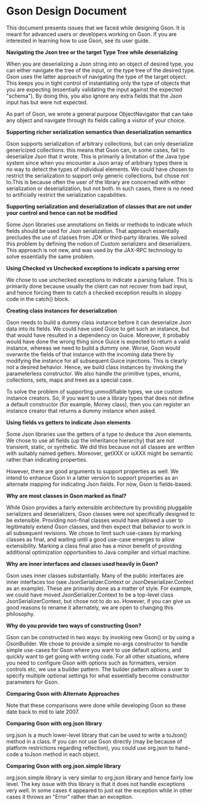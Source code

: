 # Gson Design Document

This document presents issues that we faced while designing Gson. It is meant for advanced users or developers working on Gson. If you are interested in learning how to use Gson, see its user guide. 

**Navigating the Json tree or the target Type Tree while deserializing**

When you are deserializing a Json string into an object of desired type, you can either navigate the tree of the input, or the type tree of the desired type. Gson uses the latter approach of navigating the type of the target object. This keeps you in tight control of instantiating only the type of objects that you are expecting (essentially validating the input against the expected "schema"). By doing this, you also ignore any extra fields that the Json input has but were not expected. 

As part of Gson, we wrote a general purpose ObjectNavigator that can take any object and navigate through its fields calling a visitor of your choice. 

**Supporting richer serialization semantics than deserialization semantics**

Gson supports serialization of arbitrary collections, but can only deserialize genericized collections. this means that Gson can, in some cases, fail to deserialize Json that it wrote. This is primarily a limitation of the Java type system since when you encounter a Json array of arbitrary types there is no way to detect the types of individual elements. We could have chosen to restrict the serialization to support only generic collections, but chose not to.This is because often the user of the library are concerned with either serialization or deserialization, but not both. In such cases, there is no need to artificially restrict the serialization capabilities. 

**Supporting serialization and deserialization of classes that are not under your control and hence can not be modified**

Some Json libraries use annotations on fields or methods to indicate which fields should be used for Json serialization. That approach essentially precludes the use of classes from JDK or third-party libraries. We solved this problem by defining the notion of Custom serializers and deserializers. This approach is not new, and was used by the JAX-RPC technology to solve essentially the same problem. 

**Using Checked vs Unchecked exceptions to indicate a parsing error**

We chose to use unchecked exceptions to indicate a parsing failure. This is primarily done because usually the client can not recover from bad input, and hence forcing them to catch a checked exception results in sloppy code in the catch() block. 

**Creating class instances for deserialization**

Gson needs to build a dummy class instance before it can deserialize Json data into its fields. We could have used Guice to get such an instance, but that would have resulted in a dependency on Guice. Moreover, it probably would have done the wrong thing since Guice is expected to return a valid instance, whereas we need to build a dummy one. Worse, Gson would overwrite the fields of that instance with the incoming data there by modifying the instance for all subsequent Guice injections. This is clearly not a desired behavior. Hence, we build class instances by invoking the parameterless constructor. We also handle the primitive types, enums, collections, sets, maps and trees as a special case. 

To solve the problem of supporting unmodifiable types, we use custom instance creators. So, if you want to use a library types that does not define a default constructor (for example, Money class), then you can register an instance creator that returns a dummy instance when asked.

**Using fields vs getters to indicate Json elements**

Some Json libraries use the getters of a type to deduce the Json elements. We chose to use all fields (up the inheritance hierarchy) that are not transient, static, or synthetic. We did this because not all classes are written with suitably named getters. Moreover, getXXX or isXXX might be semantic rather than indicating properties. 

However, there are good arguments to support properties as well. We intend to enhance Gson in a latter version to support properties as an alternate mapping for indicating Json fields. For now, Gson is fields-based. 

**Why are most classes in Gson marked as final?**

While Gson provides a fairly extensible architecture by providing pluggable serializers and deserializers, Gson classes were not specifically designed to be extensible. Providing non-final classes would have allowed a user to legitimately extend Gson classes, and then expect that behavior to work in all subsequent revisions. We chose to limit such use-cases by marking classes as final, and waiting until a good use-case emerges to allow extensibility. Marking a class final also has a minor benefit of providing additional optimization opportunities to Java compiler and virtual machine. 

**Why are inner interfaces and classes used heavily in Gson?**

Gson uses inner classes substantially. Many of the public interfaces are inner interfaces too (see JsonSerializer.Context or JsonDeserializer.Context as an example). These are primarily done as a matter of style. For example, we could have moved JsonSerializer.Context to be a top-level class JsonSerializerContext, but chose not to do so. However, if you can give us good reasons to rename it alternately, we are open to changing this philosophy. 

**Why do you provide two ways of constructing Gson?**

Gson can be constructed in two ways: by invoking new Gson() or by using a GsonBuilder. We chose to provide a simple no-args constructor to handle simple use-cases for Gson where you want to use default options, and quickly want to get going with writing code. For all other situations, where you need to configure Gson with options such as formatters, version controls etc, we use a builder pattern. The builder pattern allows a user to specify multiple optional settings for what essentially become constructor parameters for Gson. 

**Comparing Gson with Alternate Approaches**

Note that these comparisons were done while developing Gson so these date back to mid to late 2007.

__Comparing Gson with org.json library__

org.json is a much lower-level library that can be used to write a toJson() method in a class. If you can not use Gson directly (may be because of platform restrictions regarding reflection), you could use org.json to hand-code a toJson method in each object. 

__Comparing Gson with org.json.simple library__

org.json.simple library is very similar to org.json library and hence fairly low level. The key issue with this library is that it does not handle exceptions very well. In some cases it appeared to just eat the exception while in other cases it throws an "Error" rather than an exception.
